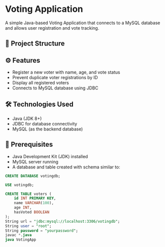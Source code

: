 # Voting Application

A simple Java-based Voting Application that connects to a MySQL database and allows user registration and vote tracking.

## 📁 Project Structure


## ⚙️ Features

- Register a new voter with name, age, and vote status
- Prevent duplicate voter registrations by ID
- Display all registered voters
- Connects to MySQL database using JDBC

## 🛠️ Technologies Used

- Java (JDK 8+)
- JDBC for database connectivity
- MySQL (as the backend database)

## 🧰 Prerequisites

- Java Development Kit (JDK) installed
- MySQL server running
- A database and table created with schema similar to:

```sql
CREATE DATABASE votingdb;

USE votingdb;

CREATE TABLE voters (
    id INT PRIMARY KEY,
    name VARCHAR(100),
    age INT,
    hasVoted BOOLEAN
);
String url = "jdbc:mysql://localhost:3306/votingdb";
String user = "root";
String password = "yourpassword";
javac *.java
java VotingApp
